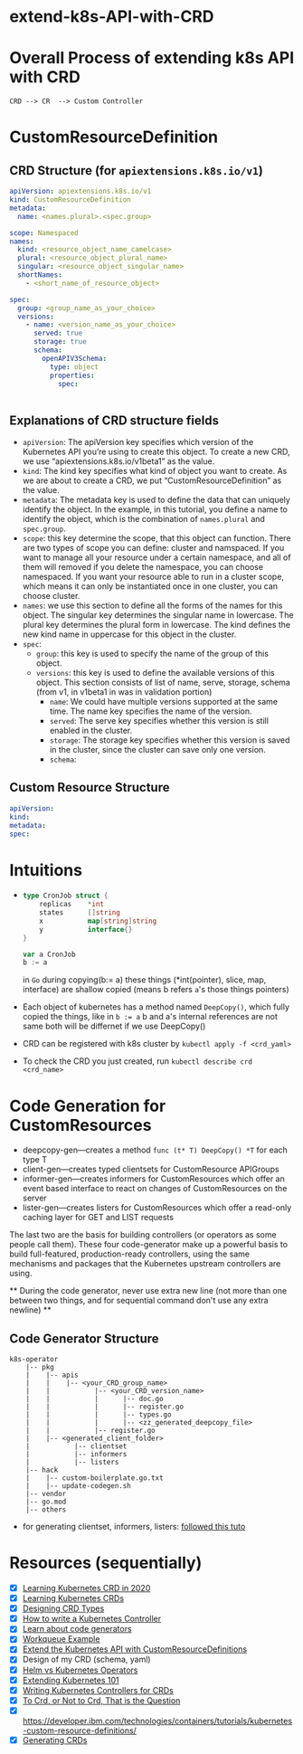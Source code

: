 # extend-k8s-API-with-CRD

# Overall Process of extending k8s API with CRD

    CRD --> CR  --> Custom Controller

# CustomResourceDefinition

## CRD Structure (for `apiextensions.k8s.io/v1`)

```yaml
apiVersion: apiextensions.k8s.io/v1
kind: CustomResourceDefinition
metadata:
  name: <names.plural>.<spec.group>

scope: Namespaced
names:
  kind: <resource_object_name_camelcase>
  plural: <resource_object_plural_name>
  singular: <resource_object_singular_name>
  shortNames:
    - <short_name_of_resource_object>

spec:
  group: <group_name_as_your_choice>
  versions:
    - name: <version_name_as_your_choice>
      served: true
      storage: true
      schema:
        openAPIV3Schema:
          type: object
          properties:
            spec:
              
```

## Explanations of CRD structure fields

* `apiVersion`: The apiVersion key specifies which version of the Kubernetes API you’re using to create this object. To create a new CRD, we use “apiextensions.k8s.io/v1beta1” as the value.
* `kind`: The kind key specifies what kind of object you want to create. As we are about to create a CRD, we put “CustomResourceDefinition” as the value.
* `metadata`: The metadata key is used to define the data that can uniquely identify the object. In the example, in this tutorial, you define a name to identify the object, which is the combination of `names.plural` and `spec.group`.
* `scope`: this key determine the scope, that this object can function. There are two types of scope you can define: cluster and namspaced. If you want to manage all your resource under a certain namespace, and all of them will removed if you delete the namespace, you can choose namespaced. If you want your resource able to run in a cluster scope, which means it can only be instantiated once in one cluster, you can choose cluster.
* `names`: we use this section to define all the forms of the names for this object. The singular key determines the singular name in lowercase. The plural key determines the plural form in lowercase. The kind defines the new kind name in uppercase for this object in the cluster.
* `spec`: 
    * `group`: this key is used to specify the name of the group of this object.
    * `versions`: this key is used to define the available versions of this object. This section consists of list of name, serve, storage, schema (from v1, in v1beta1 in was in validation portion) 
        * `name`: We could have multiple versions supported at the same time. The name key specifies the name of the version.
        * `served`: The serve key specifies whether this version is still enabled in the cluster.
        * `storage`: The storage key specifies whether this version is saved in the cluster, since the cluster can save only one version.
        * `schema`: 

## Custom Resource Structure

```yaml
apiVersion:
kind:
metadata:
spec:
```


# Intuitions

- ```go
  type CronJob struct {
      replicas    *int
      states      []string
      x           map[string]string
      y           interface{}
  }
  
  var a CronJob
  b := a
  ```
  in `Go` during copying(b:= a) these things (*int(pointer), slice, map, interface) are shallow copied (means b refers `a`'s those things pointers)

- Each object of kubernetes has a method named `DeepCopy()`, which fully copied the things, like in `b := a` b and a's internal references are not same both will be differnet if we use DeepCopy()
- CRD can be registered with k8s cluster by `kubectl apply -f <crd_yaml>`
- To check the CRD you just created, run `kubectl describe crd <crd_name>`


# Code Generation for CustomResources

* deepcopy-gen—creates a method `func (t* T) DeepCopy() *T` for each type T
* client-gen—creates typed clientsets for CustomResource APIGroups
* informer-gen—creates informers for CustomResources which offer an event based interface to react on changes of CustomResources on the server
* lister-gen—creates listers for CustomResources which offer a read-only caching layer for GET and LIST requests

The last two are the basis for building controllers (or operators as some people call them). These four code-generator make up a powerful basis to build full-featured, production-ready controllers, using the same mechanisms and packages that the Kubernetes upstream controllers are using.

** During the code generator, never use extra new line (not more than one between two things, and for sequential command don't use any extra newline) **

## Code Generator Structure

    k8s-operator
        |-- pkg
        |    |-- apis
        |    |    |-- <your_CRD_group_name>
        |    |           |-- <your_CRD_version_name>
        |    |           |      |-- doc.go
        |    |           |      |-- register.go
        |    |           |      |-- types.go
        |    |           |      |-- <zz_generated_deepcopy_file>
        |    |           |-- register.go
        |    |-- <generated_client_folder>
        |           |-- clientset
        |           |-- informers
        |           |-- listers
        |-- hack
        |    |-- custom-boilerplate.go.txt
        |    |-- update-codegen.sh
        |-- vendor
        |-- go.mod
        |-- others

* for generating clientset, informers, listers: [followed this tuto](https://www.openshift.com/blog/kubernetes-deep-dive-code-generation-customresources)

# Resources (sequentially)

- [x] [Learning Kubernetes CRD in 2020](https://www.youtube.com/watch?v=QMRZhSpuh2w&feature=youtu.be)
- [x] [Learning Kubernetes CRDs](https://www.youtube.com/watch?v=qcSvXAxsvbY&feature=youtu.be)
- [x] [Designing CRD Types](https://www.youtube.com/watch?v=12rMmW_4rJ8&feature=youtu.be)
- [x] [How to write a Kubernetes Controller](https://www.youtube.com/watch?v=LLUhMM0cAJQ)
- [x] [Learn about code generators](https://www.openshift.com/blog/kubernetes-deep-dive-code-generation-customresources)
- [x] [Workqueue Example](https://github.com/kubernetes/client-go/tree/master/examples/workqueue)
- [x] [Extend the Kubernetes API with CustomResourceDefinitions](https://kubernetes.io/docs/tasks/extend-kubernetes/custom-resources/custom-resource-definitions/)
- [x] Design of my CRD (schema, yaml)
- [x] [Helm vs Kubernetes Operators](https://www.youtube.com/watch?v=bq8Cm-zbdqU)
- [x] [Extending Kubernetes 101](https://www.youtube.com/watch?v=yn04ERW0SbI)
- [x] [Writing Kubernetes Controllers for CRDs](https://www.youtube.com/watch?v=7wdUa4Ulwxg)
- [x] [To Crd, or Not to Crd, That is the Question](https://www.youtube.com/watch?v=xGafiZEX0YA)
- [x] https://developer.ibm.com/technologies/containers/tutorials/kubernetes-custom-resource-definitions/
- [x] [Generating CRDs](https://book.kubebuilder.io/reference/generating-crd.html)
